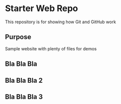 # Starter Web Repo

This repository is for showing how Git and GitHub work

## Purpose

Sample website with plenty of files for demos

## Bla Bla Bla
## Bla Bla Bla 2
## Bla Bla Bla 3